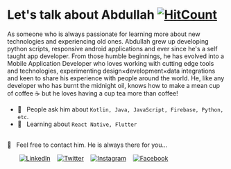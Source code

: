 # Let's talk about Abdullah [![HitCount](http://hits.dwyl.com/iabduul7/iabduul7.svg)](http://hits.dwyl.com/iabduul7/iabduul7)

As someone who is always passionate for learning more about new technologies and experiencing old ones. Abdullah grew up developing python scripts, responsive android applications and ever since he's a self taught app developer. From those humble beginnings, he has evolved into a Mobile Application Developer who loves working with cutting edge tools and technologies, experimenting design×development×data integrations and keen to share his experience with people around the world. He, like any developer who has burnt the midnight oil, knows how to make a mean cup of coffee ☕️ but he loves having a cup tea more than coffee!

  <!-- * 👨🏻‍💻 &nbsp; Works at **Afiniti** as Full Stack Engineer, a multinational data and software company. -->

- 💬 &nbsp; People ask him about `Kotlin, Java, JavaScript, Firebase, Python, etc`.
- 📖 &nbsp; Learning about `React Native, Flutter`
<!-- * 🤝 &nbsp; Contribute to Open Source Projects -->

<br />
📩 &nbsp; Feel free to contact him. He is always there for you...

&nbsp; &nbsp; &nbsp; &nbsp;[![LinkedIn](https://raw.githubusercontent.com/iabduul7/iabduul7/master/linkedin-icon.png)](https://www.linkedin.com/in/iabduul7/) &nbsp;&nbsp; [![Twitter](https://raw.githubusercontent.com/iabduul7/iabduul7/master/twitter-icon.png)](https://twitter.com/iabduul7/) &nbsp;&nbsp; [![Instagram](https://raw.githubusercontent.com/iabduul7/iabduul7/master/instagram-icon.png)](https://www.instagram.com/iabduul.7/) &nbsp;&nbsp; [![Facebook](https://raw.githubusercontent.com/iabduul7/iabduul7/master/facebook-icon.png)](https://web.facebook.com/iabduul.7/)
